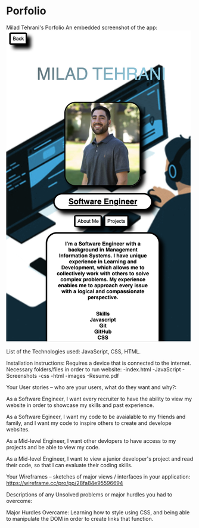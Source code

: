 # Porfolio
Milad Tehrani's Porfolio
An embedded screenshot of the app:
![mobileView](Screenshots/2-mobile.png)

List of the Technologies used:
JavaScript, CSS, HTML.

Installation instructions:
Requires a device that is connected to the internet. 
Necessary folders/files in order to run website: 
-index.html
-JavaScript
-Screenshots
-css
-html
-images
-Resume.pdf


Your User stories – who are your users, what do they want and why?:

As a Software Engineer, I want every recruiter to have the ability to view my website in order to showcase my skills and past experience.

As a Software Egineer, I want my code to be avaialable to my friends and family, and I want my code to inspire others to create and develope websites. 

As a Mid-level Engineer, I want other devlopers to have access to my projects and be able to view my code.

As a Mid-level Engineer, I want to view a junior developer's project and read their code, so that I can evaluate their coding skills.

Your Wireframes – sketches of major views / interfaces in your application:
https://wireframe.cc/pro/pp/28fa84e95596694

Descriptions of any Unsolved problems or major hurdles you had to overcome:

Major Hurdles Overcame: Learning how to style using CSS, and being able to manipulate the DOM in order to create links that function. 
